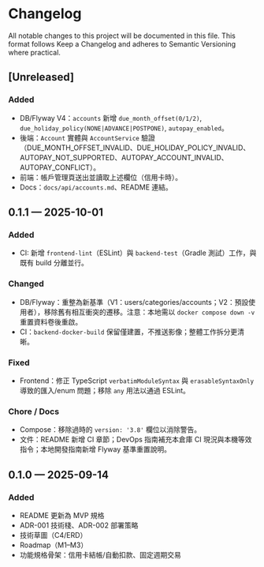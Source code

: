 # Changelog

All notable changes to this project will be documented in this file.
This format follows Keep a Changelog and adheres to Semantic Versioning where practical.

## [Unreleased]
### Added
- DB/Flyway V4：`accounts` 新增 `due_month_offset(0/1/2)`, `due_holiday_policy(NONE|ADVANCE|POSTPONE)`, `autopay_enabled`。
- 後端：`Account` 實體與 `AccountService` 驗證（DUE_MONTH_OFFSET_INVALID、DUE_HOLIDAY_POLICY_INVALID、AUTOPAY_NOT_SUPPORTED、AUTOPAY_ACCOUNT_INVALID、AUTOPAY_CONFLICT）。
- 前端：帳戶管理頁送出並讀取上述欄位（信用卡時）。
- Docs：`docs/api/accounts.md`、README 連結。

## 0.1.1 — 2025-10-01
### Added
- CI: 新增 `frontend-lint`（ESLint）與 `backend-test`（Gradle 測試）工作，與既有 build 分離並行。

### Changed
- DB/Flyway：重整為新基準（V1：users/categories/accounts；V2：預設使用者），移除舊有相互衝突的遷移。注意：本地需以 `docker compose down -v` 重置資料卷後重啟。
- CI：`backend-docker-build` 保留僅建置，不推送影像；整體工作拆分更清晰。

### Fixed
- Frontend：修正 TypeScript `verbatimModuleSyntax` 與 `erasableSyntaxOnly` 導致的匯入/enum 問題；移除 `any` 用法以通過 ESLint。

### Chore / Docs
- Compose：移除過時的 `version: '3.8'` 欄位以消除警告。
- 文件：README 新增 CI 章節；DevOps 指南補充本倉庫 CI 現況與本機等效指令；本地開發指南新增 Flyway 基準重置說明。

## 0.1.0 — 2025-09-14
### Added
- README 更新為 MVP 規格
- ADR-001 技術棧、ADR-002 部署策略
- 技術草圖（C4/ERD）
- Roadmap（M1–M3）
- 功能規格骨架：信用卡結帳/自動扣款、固定週期交易
